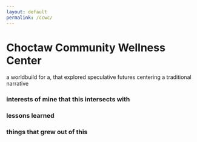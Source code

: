 ```yaml
---
layout: default
permalink: /ccwc/
---
```

<h1>Choctaw Community Wellness Center</h2>
<p>a worldbuild for a, that explored speculative futures centering a traditional narrative  </p>

<h3>interests of mine that this intersects with</h3>
<h3>lessons learned</h3>
<h3>things that grew out of this</h3>
